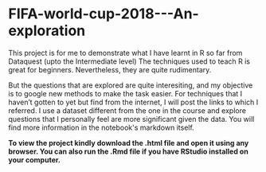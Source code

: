 # FIFA-world-cup-2018---An-exploration

This project is for me to demonstrate what I have learnt in R so far from Dataquest (upto the Intermediate level)
The techniques used to teach R is great for beginners. Nevertheless, they are quite rudimentary.

But the questions that are explored are quite interesiting, and my objective is to google new methods to make the task easier. 
For techniques that I haven’t gotten to yet but find from the internet, I will post the links to which I referred. 
I use a dataset different from the one in the course and explore questions that I personally feel are more significant given the data. 
You will find more information in the notebook's markdown itself. 

**To view the project kindly download the .html file and open it using any browser. You can also run the .Rmd file if you have RStudio
installed on your computer.**
